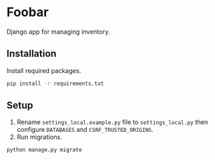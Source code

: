 # Foobar

Django app for managing inventory.

## Installation

Install required packages.

```bash
pip install -r requirements.txt
```

## Setup
1. Rename ``settings_local.example.py`` file to ``settings_local.py`` then configure `DATABASES` and `CSRF_TRUSTED_ORIGINS`.
2. Run migrations.
```bash
python manage.py migrate
```

